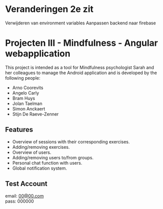 # Veranderingen 2e zit
Verwijderen van environment variables
Aanpassen backend naar firebase


# Projecten III - Mindfulness - Angular webapplication

This project is intended as a tool for Mindfulness psychologist Sarah and her colleagues to manage the Android application and is developed by the following people:
* Arno Coorevits
* Angelo Carly
* Bram Huys
* Jolan Taelman
* Simon Anckaert
* Stijn De Raeve-Zenner

## Features

* Overview of sessions with their corresponding exercises.
* Adding/removing exercises.
* Overview of users.
* Adding/removing users to/from groups.
* Personal chat function with users.
* Global notification system.


## Test Account
email: 00@00.com  
pass: 000000
